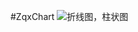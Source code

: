 #ZqxChart
![折线图，柱状图](http://git.oschina.net/zqxjava/ZqxChart/blob/master/img/chart1.gif?dir=0&filepath=img%2Fchart1.gif&oid=444bad5391a9d96bc697b7e09b230de2e8086e9d&sha=3e54601ce38ab36f2f82b30b6dc0baa1ddce6e40)